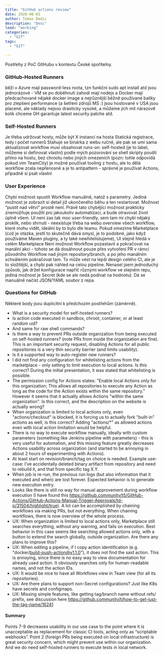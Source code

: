 ```yaml
---
title: "GitHub actions review"
date: 2020-06-03 
author: Tomas Dedic
description: "Desc"
lead: "working"
categories:
  - "GIT"
tags:
  - "GIT"

---
```

Postřehy z PoC GitHubu v kontextu České spořitelny.

### GitHub-Hosted Runners
běží v Azure
mají password-less roota, tzn funkční sudo apt install atd
jsou jednorázové - VM se po doběhnutí zahodí
mají nodejs a Docker
mají předcachované nějaké docker image a nejrůznější běžně používané balíky pro zlepšení performance (a šetření zdrojů MS :)
jsou hostované v USA
jsou placené, ale náklady nejsou drasticky vysoké, a můžeme jich mít nárazově kolik chceme
GH garantuje latest security patche atd.

### Self-Hosted Runners
Je třeba udržovat hosty, může být X instancí na hosta
Statická registrace, tedy i počet runnerů
Stahuje se binárka z webu ručně, ale pak se umí sama aktualizovat
workflow musí obsahovat runs-on: self-hosted (je to label, můžeme si definovat vlastní)
podle mých pozorování se shell skripty pouští přímo na hostu, bez chrootu nebo jiných omezeních (pozn: tohle odpovídá pokud vím TeamCity)
je možné používat tooling z hostu, ale to dělá workflow zcela nepřenosné a je to antipattern - správné je používat Actions, případně si psát vlastní

### User Experience
Chybí možnost spustit Workflow manuálně, natož s parametry. Jediná možnost je zobrazit si detail již ukončeného běhu a ten restartovat.
Možnost “pustit nad větví” prostě není. Právě tato chybějící možnost prakticky znemožňuje použití pro jakoukoliv automatizaci, a bude otravovat život úplně všem.
UI není zas tak moc user-friendly, sem tam mi chybí nějaký proklik, nebo shrnutí - neexistuje třeba na webu overview všech workflow, které mohu vidět, ideální by to bylo dle teamu.
Pokud omezíme Marketplace (což je otázka, jestli to skutečně dává smysl, je to podobné, jako když používáme Maven pluginy, a ty také newhitelistujeme), UI stejně hledá v celém Marketplace
Není možnost Workflow pozastavit a pokračovat na manální akci - tohoto se dá dosáhnout pouze přes vytvoření PR v rámcí původního Workflow nad jiným repository/branch, a po jeho manálním schválením pokračovat tam.
To může vést na lepší design celého CI, ale je to složitější, a chybí pak náhled na celou pipeline.
Nenasel jsem jednoduchý způsob, jak držet konfigurace napříč různými workflow ve stejném repu, jediná možnost je Secret (kde se ale nedá podívat na hodnotu). Dá se manuálně načíst JSON/YAML soubor z repa.

### Questions for GitHub
Některé body jsou duplicitní k předchozím postřehům (záměrně).

+ What is a security model for self-hosted runners?
+ Is action code executed in sandbox, chroot, container, or at least random uid?
+ And same for raw shell commands?
+ Is there a way to prevent PRs outside organization from being executed on self-hosted runners? (note PRs from inside the organization are fine). This is an important security request, disabling Actions for all public repositories is a very thin security barrier (and limits usability).
+ Is it a supported way to auto-register new runners?
+ I did not find any configuration for whitelisting actions from the marketplace - only setting to limit execution to local actions. Is this correct? During the initial presentation, it was stated that whitelisting is possible.
+ The permission config for Actions states: "Enable local Actions only for this organization; This allows all repositories to execute any Action as long as the code for the Action exists within the same repository." However it seems that it actually allows Actions "within the same organization". Is this correct, and the description on the website is actually wrong?
+ When organization is limited to local actions only,  even "actions/checkout" is blocked, it is forcing us to actually fork "built-in" actions as well, is this correct? Adding "actions/*" as allowed actions even with local action limitation would be helpful.
+ There is no way to execute workflow manually, ideally with custom parameters (something like Jenkins pipeline with parameters) - this is very useful for automation, and this missing feature greatly decreases Actions usability across organization (and started to be annoying in about 2 hours of experimenting with Actions).
+ At least start on revision/branch/tag on choice is needed. Example use-case: I’ve accidentally deleted binary artifact from repository and need to rebuild it, and that from specific tag X.Y.
+ When job is re-run, the previous run logs (but also information that it executed and when) are lost forever. Expected behavior is to generate new execution entry.
+ Looks like there is still no way for manual approvement during workflow execution (I have found this  https://github.community/t5/GitHub-Actions/GitHub-Actions-Manual-Trigger-Approvals/td-p/31504/highlight/true). A lot can be accomplished by chaining workflows via making PRs, but not everything. When chaining workflows, there is now overview of the whole process.
+ UX: When organization is limited to local actions only, Marketplace still searches everything, without any warning, and fails on execution. Best behavior in this case seems like searching allowed actions only, with a button to extend the search globally, outside organization. Are there any plans to improve this?
+ UX: When editing a pipeline, if I copy action identification (e.g. "docker/build-push-action@v1.1.0"), it does not find the said action. This is annoying, since there is no easy way to view documentation for already used action. It obviously searches only for human-readable names, and not the action IDs.
+ UX: It would be nice to have all Workflows view in Team view (for all its repositories).
+ UX: Are there plans to support non-Secret configurations? Just like K8s have secrets and configmaps.
+ UX: Missing simple features, like getting tag/branch name without refs/ prefix, see discussion here https://github.community/t/how-to-get-just-the-tag-name/16241

#### Summary
Points 7-9 decreases usability in our use case to the point where it is unacceptable as replacement for classic CI tools, acting only as “scriptable webhooks”.
Point 2 (foreign PRs being executed on local infrastructure) is great security concern, which might prevent use within our organization. And we do need self-hosted runners to execute tests in local network.


